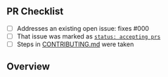<!-- 👋 Hi, thanks for sending a PR to weather-display! 💖.
Please fill out all fields below and make sure each item is true and [x] checked.
Otherwise we may not be able to review your PR. -->

## PR Checklist

- [ ] Addresses an existing open issue: fixes #000
- [ ] That issue was marked as [`status: accepting prs`](https://github.com/tompretty/weather-display/issues?q=is%3Aopen+is%3Aissue+label%3A%22status%3A+accepting+prs%22)
- [ ] Steps in [CONTRIBUTING.md](https://github.com/tompretty/weather-display/blob/main/.github/CONTRIBUTING.md) were taken

## Overview

<!-- Description of what is changed and how the code change does that. -->
